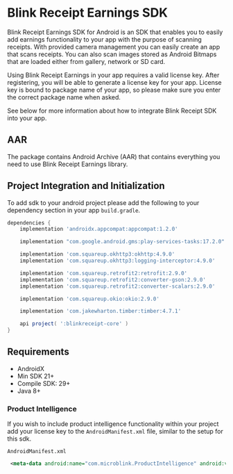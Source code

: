 # Blink Receipt Earnings SDK

Blink Receipt Earnings SDK for Android is an SDK that enables you to easily add earnings functionality to your app with the purpose of scanning receipts. With provided camera management you can easily create an app that scans receipts. You can also scan images stored as Android Bitmaps that are loaded either from gallery, network or SD card.

Using Blink Receipt Earnings in your app requires a valid license key.  After registering, you will be able to generate a license key for your app. License key is bound to package name of your app, so please make sure you enter the correct package name when asked.

See below for more information about how to integrate Blink Receipt SDK into your app.

## AAR
The package contains Android Archive (AAR) that contains everything you need to use Blink Receipt Earnings library.

## <a name=intro></a> Project Integration and Initialization
To add sdk to your android project please add the following to your dependency section in your app `build.gradle`.

```groovy
dependencies {
    implementation 'androidx.appcompat:appcompat:1.2.0'

    implementation "com.google.android.gms:play-services-tasks:17.2.0"

    implementation 'com.squareup.okhttp3:okhttp:4.9.0'
    implementation 'com.squareup.okhttp3:logging-interceptor:4.9.0'

    implementation 'com.squareup.retrofit2:retrofit:2.9.0'
    implementation 'com.squareup.retrofit2:converter-gson:2.9.0'
    implementation 'com.squareup.retrofit2:converter-scalars:2.9.0'

    implementation 'com.squareup.okio:okio:2.9.0'

    implementation 'com.jakewharton.timber:timber:4.7.1'

    api project( ':blinkreceipt-core' )
}
```

## <a name=requirements></a> Requirements
- AndroidX
- Min SDK 21+
- Compile SDK: 29+
- Java 8+

### Product Intelligence
If you wish to include product intelligence functionality within your project add your license key to the `AndroidManifest.xml` file, similar to the setup for this sdk.

`AndroidManifest.xml`
```xml
 <meta-data android:name="com.microblink.ProductIntelligence" android:value="PRODUCT INTELLIGENCE KEY" />
```
